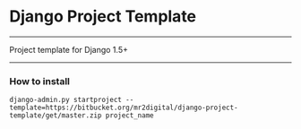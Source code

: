 # Django Project Template
---

Project template for Django 1.5+

---

### How to install

```
django-admin.py startproject --template=https://bitbucket.org/mr2digital/django-project-template/get/master.zip project_name
```